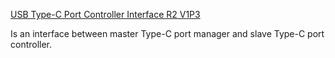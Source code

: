 [USB Type-C Port Controller Interface R2 V1P3](https://www.usb.org/sites/default/files/USB_TCPCI_R2_V1p3_30122_CLEAN.pdf)

Is an interface between master Type-C port manager and slave Type-C port controller.